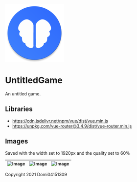 ![Icon](https://raw.githubusercontent.com/Domi04151309/UntitledGame/main/pwa/mipmap-xxxhdpi/ic_launcher.png)

# UntitledGame
An untitled game.

## Libraries
- https://cdn.jsdelivr.net/npm/vue/dist/vue.min.js
- https://unpkg.com/vue-router@3.4.9/dist/vue-router.min.js

## Images
Saved with the width set to 1920px and the quality set to 60%

| ![Image](https://unsplash.com/photos/ICQRp7QaBiY/download) | ![Image](https://unsplash.com/photos/ICQRp7QaBiY/download) | ![Image](https://unsplash.com/photos/ICQRp7QaBiY/download) |
| --- | --- | --- |

Copyright 2021 Domi04151309
